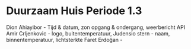 # Duurzaam Huis Periode 1.3

 Dion Ahiayibor - Tijd & datum, zon opgang & ondergang, weerbericht API
 Amir Crljenkovic - logo, buitentemperatuur, 
 Judensio stern - naam, binnentemperatuur, lichtsterkte
 Faret Erdoğan - 


